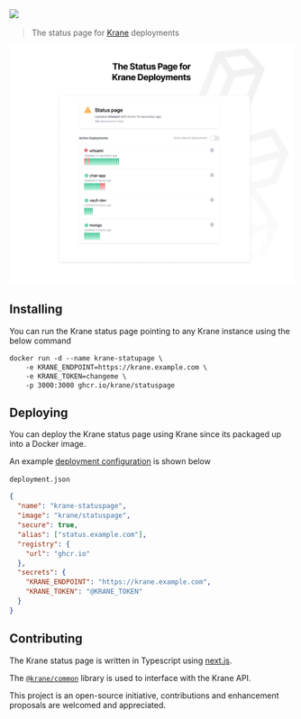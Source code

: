 <img src="https://github.com/krane/krane/blob/main/docs/assets/krane-wordmark.png?raw=true" width="350">

> The status page for [Krane](https://docs.krane.sh) deployments

![Status Page](public/images/ui-page.png)

## Installing

You can run the Krane status page pointing to any Krane instance using the below command

```
docker run -d --name krane-statupage \
    -e KRANE_ENDPOINT=https://krane.example.com \
    -e KRANE_TOKEN=changeme \
    -p 3000:3000 ghcr.io/krane/statuspage
```

## Deploying

You can deploy the Krane status page using Krane since its packaged up into a Docker image.

An example [deployment configuration](https://docs.krane.sh/#/docs/deployment) is shown below

`deployment.json`

```json
{
  "name": "krane-statuspage",
  "image": "krane/statuspage",
  "secure": true,
  "alias": ["status.example.com"],
  "registry": {
    "url": "ghcr.io"
  },
  "secrets": {
    "KRANE_ENDPOINT": "https://krane.example.com",
    "KRANE_TOKEN": "@KRANE_TOKEN"
  }
}
```

## Contributing

The Krane status page is written in Typescript using [next.js](https://nextjs.org/).

The [`@krane/common`](https://github.com/krane/common) library is used to interface with the Krane API.

This project is an open-source initiative, contributions and enhancement proposals are welcomed and appreciated.
